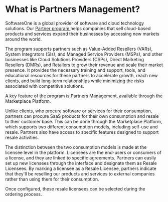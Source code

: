 # What is Partners Management?

SoftwareOne is a global provider of software and cloud technology solutions. Our [Partner program ](https://partner.softwareone.com/welcome)helps companies that sell cloud-based products and services expand their businesses by accessing new markets around the world.&#x20;

The program supports partners such as Value-Added Resellers (VARs), System Integrators (SIs), and Managed Service Providers (MSPs), and other businesses like Cloud Solutions Providers (CSPs), Direct Marketing Resellers (DMRs), and Retailers to grow their revenue and scale their market presence. It provides the necessary training and support, tools, and educational resources for these partners to accelerate growth, reach new clients, and build long-term relationships while minimizing the risks associated with competitive solutions.&#x20;

A key feature of the program is Partners Management, available through the Marketplace Platform.&#x20;

Unlike clients, who procure software or services for their consumption, partners can procure SaaS products for their own consumption and resale to their customer base. This can be done through the Marketplace Platform, which supports two different consumption models, including self-use and resale. Partners also have access to specific features designed to support resale activities.&#x20;

The distinction between the two consumption models is made at the licensee level in the platform. Licensees are the end-users or consumers of a license, and they are linked to specific agreements. Partners can easily set up new licensees through the interface and designate them as Resale Licensees. By marking a licensee as a Resale Licensee, partners indicate that they'll be reselling our products and services to external companies rather than using them for their consumption.&#x20;

Once configured, these resale licensees can be selected during the ordering process.
